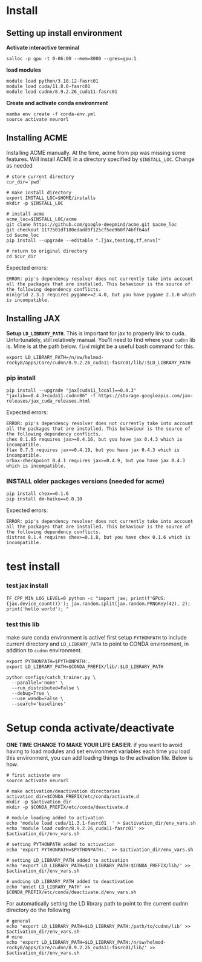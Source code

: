 # Install

## Setting up install environment
**Activate interactive terminal**
```
salloc -p gpu -t 0-06:00 --mem=8000 --gres=gpu:1
```

**load modules**
```
module load python/3.10.12-fasrc01
module load cuda/11.8.0-fasrc01
module load cudnn/8.9.2.26_cuda11-fasrc01
```

**Create and activate conda environment**
```
mamba env create -f conda-env.yml
source activate neurorl
```


## Installing  ACME
Installing ACME manually. At the time, acme from pip was missing some features.
Will install ACME in a directory specified by `$INSTALL_LOC`. Change as needed
```
# store current directory
cur_dir=`pwd`

# make install directory
export INSTALL_LOC=$HOME/installs
mkdir -p $INSTALL_LOC

# install acme
acme_loc=$INSTALL_LOC/acme
git clone https://github.com/google-deepmind/acme.git $acme_loc
git checkout 1177501df180edadd9f125cf5ee960f74bff64af
cd $acme_loc
pip install --upgrade --editable ".[jax,testing,tf,envs]"

# return to original directory
cd $cur_dir
```
Expected errors:
```
ERROR: pip's dependency resolver does not currently take into account all the packages that are installed. This behaviour is the source of the following dependency conflicts.
minigrid 2.3.1 requires pygame>=2.4.0, but you have pygame 2.1.0 which is incompatible.
```
## Installing JAX

**Setup `LD_LIBRARY_PATH`**. This is important for jax to properly link to cuda. Unfortunately, still relatively manual. You'll need to find where your `cudnn` lib is. Mine is at the path below. `find` might be a useful bash command for this.
```
export LD_LIBRARY_PATH=/n/sw/helmod-rocky8/apps/Core/cudnn/8.9.2.26_cuda11-fasrc01/lib/:$LD_LIBRARY_PATH
```

### pip install

```
pip install --upgrade "jax[cuda11_local]==0.4.3" "jaxlib==0.4.3+cuda11.cudnn86" -f https://storage.googleapis.com/jax-releases/jax_cuda_releases.html
```

Expected errors:
```
ERROR: pip's dependency resolver does not currently take into account all the packages that are installed. This behaviour is the source of the following dependency conflicts.
chex 0.1.85 requires jax>=0.4.16, but you have jax 0.4.3 which is incompatible.
flax 0.7.5 requires jax>=0.4.19, but you have jax 0.4.3 which is incompatible.
orbax-checkpoint 0.4.1 requires jax>=0.4.9, but you have jax 0.4.3 which is incompatible.
```

### **INSTALL older packages versions** (needed for acme)
```
pip install chex==0.1.6
pip install dm-haiku==0.0.10
```

Expected errors:
```
ERROR: pip's dependency resolver does not currently take into account all the packages that are installed. This behaviour is the source of the following dependency conflicts.
distrax 0.1.4 requires chex>=0.1.8, but you have chex 0.1.6 which is incompatible.
```

# test install

### test jax install
```
TF_CPP_MIN_LOG_LEVEL=0 python -c "import jax; print(f'GPUS: {jax.device_count()}'); jax.random.split(jax.random.PRNGKey(42), 2); print('hello world'); "
```

### test this lib
make sure conda environment is active! first setup `PYTHONPATH` to include current directory and `LD_LIBRARY_PATH` to point to CONDA environment, in addition to `cudnn` environment.
```
export PYTHONPATH=$PYTHONPATH:.
export LD_LIBRARY_PATH=$CONDA_PREFIX/lib/:$LD_LIBRARY_PATH

python configs/catch_trainer.py \
  --parallel='none' \
  --run_distributed=False \
  --debug=True \
  --use_wandb=False \
  --search='baselines'
```

# Setup conda activate/deactivate

**ONE TIME CHANGE TO MAKE YOUR LIFE EASIER**. if you want to avoid having to load modules and set environment variables each time you load this environment, you can add loading things to the activation file. Below is how.

```
# first activate env
source activate neurorl

# make activation/deactivation directories
activation_dir=$CONDA_PREFIX/etc/conda/activate.d
mkdir -p $activation_dir
mkdir -p $CONDA_PREFIX/etc/conda/deactivate.d

# module loading added to activation
echo 'module load cuda/11.3.1-fasrc01  ' > $activation_dir/env_vars.sh
echo 'module load cudnn/8.9.2.26_cuda11-fasrc01' >> $activation_dir/env_vars.sh

# setting PYTHONPATH added to activation
echo 'export PYTHONPATH=$PYTHONPATH:.' >> $activation_dir/env_vars.sh

# setting LD_LIBRARY_PATH added to activation
echo 'export LD_LIBRARY_PATH=$LD_LIBRARY_PATH:$CONDA_PREFIX/lib/' >> $activation_dir/env_vars.sh

# undoing LD_LIBRARY_PATH added to deactivation
echo 'unset LD_LIBRARY_PATH' >> $CONDA_PREFIX/etc/conda/deactivate.d/env_vars.sh
``````

For automatically setting the LD library path to point to the current cudnn directory do the following
```
# general
echo 'export LD_LIBRARY_PATH=$LD_LIBRARY_PATH:/path/to/cudnn/lib' >> $activation_dir/env_vars.sh
# mine
echo 'export LD_LIBRARY_PATH=$LD_LIBRARY_PATH:/n/sw/helmod-rocky8/apps/Core/cudnn/8.9.2.26_cuda11-fasrc01/lib/' >> $activation_dir/env_vars.sh
```